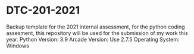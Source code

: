 # DTC-201-2021
Backup template for the 2021 internal assessment, for the python coding assesment, this repository will be used for the submission of my work this year.
Python Version: 3.9
Arcade Version: Use 2.7.5
Operating System: Windows
